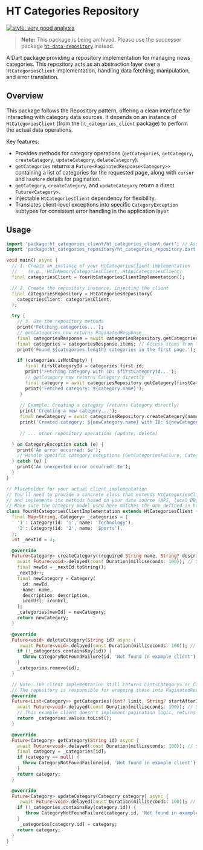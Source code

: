 # HT Categories Repository

[![style: very good analysis](https://img.shields.io/badge/style-very_good_analysis-B22C89.svg)](https://pub.dev/packages/very_good_analysis)

> **Note:** This package is being archived. Please use the successor package [`ht-data-repository`](https://github.com/headlines-toolkit/ht-data-repository) instead.

A Dart package providing a repository implementation for managing news categories. This repository acts as an abstraction layer over a `HtCategoriesClient` implementation, handling data fetching, manipulation, and error translation.

## Overview

This package follows the Repository pattern, offering a clean interface for interacting with category data sources. It depends on an instance of `HtCategoriesClient` (from the `ht_categories_client` package) to perform the actual data operations.

 Key features:
 
 -   Provides methods for category operations (`getCategories`, `getCategory`, `createCategory`, `updateCategory`, `deleteCategory`).
 -   `getCategories` returns a `Future<PaginatedResponse<Category>>` containing a list of categories for the requested page, along with `cursor` and `hasMore` details for pagination.
 -   `getCategory`, `createCategory`, and `updateCategory` return a direct `Future<Category>`.
 -   Injectable `HtCategoriesClient` dependency for flexibility.
 -   Translates client-level exceptions into specific `CategoryException` subtypes for consistent error handling in the application layer.
 
## Usage

```dart
import 'package:ht_categories_client/ht_categories_client.dart'; // Assuming you have a client implementation
import 'package:ht_categories_repository/ht_categories_repository.dart';

void main() async {
  // 1. Create an instance of your HtCategoriesClient implementation
  //    (e.g., HtInMemoryCategoriesClient, HtApiCategoriesClient)
  final categoriesClient = YourHtCategoriesClientImplementation();

  // 2. Create the repository instance, injecting the client
  final categoriesRepository = HtCategoriesRepository(
    categoriesClient: categoriesClient,
  );

  try {
    // 3. Use the repository methods
    print('Fetching categories...');
    // getCategories now returns PaginatedResponse
    final categoriesResponse = await categoriesRepository.getCategories();
    final categories = categoriesResponse.items; // Access items from the response
    print('Found ${categories.length} categories in the first page.');

    if (categories.isNotEmpty) {
       final firstCategoryId = categories.first.id;
       print('Fetching category with ID: $firstCategoryId...');
       // getCategory now returns Category directly
       final category = await categoriesRepository.getCategory(firstCategoryId);
       print('Fetched category: ${category.name}');
     }
 
     // Example: Creating a category (returns Category directly)
     print('Creating a new category...');
     final newCategory = await categoriesRepository.createCategory(name: 'Business');
     print('Created category: ${newCategory.name} with ID: ${newCategory.id}');
 
     // ... other repository operations (update, delete)

  } on CategoryException catch (e) {
    print('An error occurred: $e');
    // Handle specific category exceptions (GetCategoriesFailure, CategoryNotFoundFailure, etc.)
  } catch (e) {
    print('An unexpected error occurred: $e');
  }
}

// Placeholder for your actual client implementation
// You'll need to provide a concrete class that extends HtCategoriesClient
// and implements its methods based on your data source (API, local DB, etc.).
// Make sure the Category model used here matches the one defined in ht_categories_client.
class YourHtCategoriesClientImplementation extends HtCategoriesClient {
  final Map<String, Category> _categories = {
    '1': Category(id: '1', name: 'Technology'),
    '2': Category(id: '2', name: 'Sports'),
  };
  int _nextId = 3;

  @override
  Future<Category> createCategory({required String name, String? description, String? iconUrl}) async {
    await Future<void>.delayed(const Duration(milliseconds: 100)); // Simulate network delay
    final newId = _nextId.toString();
    _nextId++;
    final newCategory = Category(
      id: newId,
      name: name,
      description: description,
      iconUrl: iconUrl,
    );
    _categories[newId] = newCategory;
    return newCategory;
  }

  @override
  Future<void> deleteCategory(String id) async {
     await Future<void>.delayed(const Duration(milliseconds: 100)); // Simulate network delay
    if (!_categories.containsKey(id)) {
      throw CategoryNotFoundFailure(id, 'Not found in example client');
    }
    _categories.remove(id);
  }

  // Note: The client implementation still returns List<Category> or Category directly.
  // The repository is responsible for wrapping these into PaginatedResponse.
  @override
  Future<List<Category>> getCategories({int? limit, String? startAfterId}) async {
    await Future<void>.delayed(const Duration(milliseconds: 100)); // Simulate network delay
    // This example client doesn't implement pagination logic, returns all.
    return _categories.values.toList();
  }

  @override
  Future<Category> getCategory(String id) async {
    await Future<void>.delayed(const Duration(milliseconds: 100)); // Simulate network delay
    final category = _categories[id];
    if (category == null) {
      throw CategoryNotFoundFailure(id, 'Not found in example client');
    }
    return category;
  }

  @override
  Future<Category> updateCategory(Category category) async {
     await Future<void>.delayed(const Duration(milliseconds: 100)); // Simulate network delay
    if (!_categories.containsKey(category.id)) {
       throw CategoryNotFoundFailure(category.id, 'Not found in example client');
    }
     _categories[category.id] = category;
    return category;
  }
}
```
